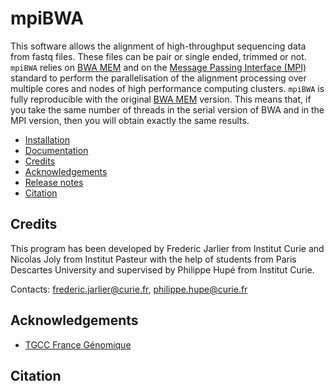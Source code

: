 # mpiBWA

This software allows the alignment of high-throughput sequencing data from fastq files. These files can be pair or single ended, trimmed or not.
`mpiBWA` relies on [BWA MEM](https://github.com/lh3/bwa) and on the [Message Passing Interface (MPI)](https://en.wikipedia.org/wiki/Message_Passing_Interface) standard to perform the parallelisation of the alignment processing over multiple cores and nodes of high performance computing clusters. `mpiBWA` is fully reproducible with the original [BWA MEM](https://github.com/lh3/bwa) version. This means that, if you take the same number of threads in the serial version of BWA and in the MPI version, then you will obtain exactly the same results.


* [Installation](docs/INSTALL.md)
* [Documentation](docs/README.md)
* [Credits](#credits)
* [Acknowledgements](#acknowledgements)
* [Release notes](CHANGELOG.md)
* [Citation](#citation)

## Credits

This program has been developed by Frederic Jarlier from Institut Curie and Nicolas Joly from Institut Pasteur with the help of students from Paris Descartes University and supervised by Philippe Hupé from Institut Curie.

Contacts: [frederic.jarlier@curie.fr](mailto:frederic.jarlier@curie.fr]), [philippe.hupe@curie.fr](mailto:frederic.jarlier@curie.fr])

## Acknowledgements

* [TGCC France Génomique](https://www.france-genomique.org/plateformes-et-equipements/plateforme-tgcc-arpajon/)

## Citation

